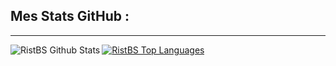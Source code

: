## Mes Stats GitHub :
---
<img align="left" alt="RistBS Github Stats" src="https://github-readme-stats.vercel.app/api?username=RistBS&show_icons=true&hide_border=true" />

<a href="https://github.com/RistBS/github-readme-stats"><img alt="RistBS Top Languages" src="https://github-readme-stats.vercel.app" /></a>
